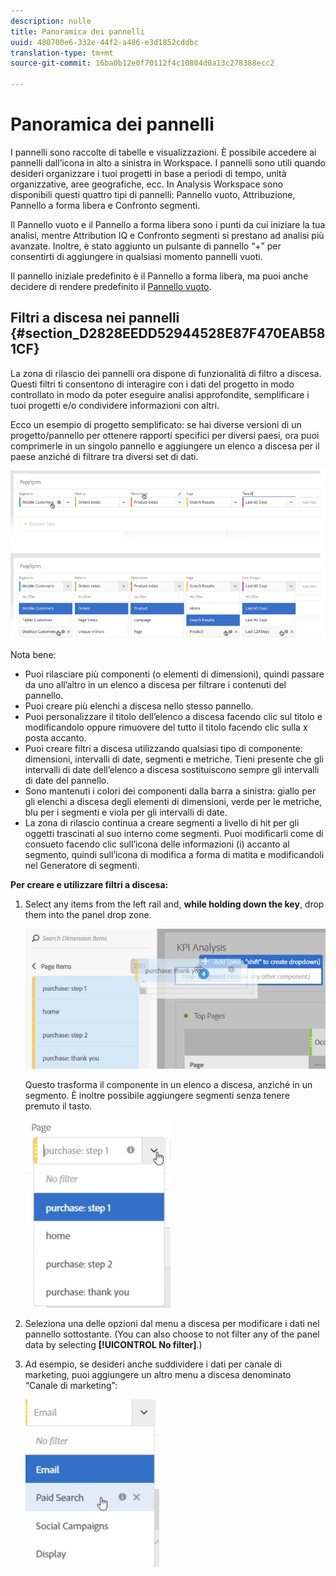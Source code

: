 ```yaml
---
description: nulle
title: Panoramica dei pannelli
uuid: 480700e6-332e-44f2-a486-e3d1852cddbc
translation-type: tm+mt
source-git-commit: 16ba0b12e0f70112f4c10804d0a13c278388ecc2

---
```



# Panoramica dei pannelli

I pannelli sono raccolte di tabelle e visualizzazioni. È possibile accedere ai pannelli dall’icona in alto a sinistra in Workspace. I pannelli sono utili quando desideri organizzare i tuoi progetti in base a periodi di tempo, unità organizzative, aree geografiche, ecc. In Analysis Workspace sono disponibili questi quattro tipi di pannelli: Pannello vuoto, Attribuzione, Pannello a forma libera e Confronto segmenti.

Il Pannello vuoto e il Pannello a forma libera sono i punti da cui iniziare la tua analisi, mentre Attribution IQ e Confronto segmenti si prestano ad analisi più avanzate. Inoltre, è stato aggiunto un pulsante di pannello “+” per consentirti di aggiungere in qualsiasi momento pannelli vuoti.

Il pannello iniziale predefinito è il Pannello a forma libera, ma puoi anche decidere di rendere predefinito il [Pannello vuoto](/help/analyze/analysis-workspace/c-panels/blank-panel.md).

## Filtri a discesa nei pannelli {#section_D2828EEDD52944528E87F470EAB581CF}

La zona di rilascio dei pannelli ora dispone di funzionalità di filtro a discesa. Questi filtri ti consentono di interagire con i dati del progetto in modo controllato in modo da poter eseguire analisi approfondite, semplificare i tuoi progetti e/o condividere informazioni con altri.

Ecco un esempio di progetto semplificato: se hai diverse versioni di un progetto/pannello per ottenere rapporti specifici per diversi paesi, ora puoi comprimerle in un singolo pannello e aggiungere un elenco a discesa per il paese anziché di filtrare tra diversi set di dati.

![](assets/dropdowns.png)

Nota bene:

* Puoi rilasciare più componenti (o elementi di dimensioni), quindi passare da uno all’altro in un elenco a discesa per filtrare i contenuti del pannello.
* Puoi creare più elenchi a discesa nello stesso pannello.
* Puoi personalizzare il titolo dell’elenco a discesa facendo clic sul titolo e modificandolo oppure rimuovere del tutto il titolo facendo clic sulla x posta accanto.
* Puoi creare filtri a discesa utilizzando qualsiasi tipo di componente: dimensioni, intervalli di date, segmenti e metriche. Tieni presente che gli intervalli di date dell’elenco a discesa sostituiscono sempre gli intervalli di date del pannello.
* Sono mantenuti i colori dei componenti dalla barra a sinistra: giallo per gli elenchi a discesa degli elementi di dimensioni, verde per le metriche, blu per i segmenti e viola per gli intervalli di date.
* La zona di rilascio continua a creare segmenti a livello di hit per gli oggetti trascinati al suo interno come segmenti. Puoi modificarli come di consueto facendo clic sull’icona delle informazioni (i) accanto al segmento, quindi sull’icona di modifica a forma di matita e modificandoli nel Generatore di segmenti.

**Per creare e utilizzare filtri a discesa:**

1. Select any items from the left rail and, **while holding down the  key**, drop them into the panel drop zone.

   ![](assets/create_dropdown.png)

   Questo trasforma il componente in un elenco a discesa, anziché in un segmento. È inoltre possibile aggiungere segmenti senza tenere premuto il tasto.

   ![](assets/dropdown.png)

1. Seleziona una delle opzioni dal menu a discesa per modificare i dati nel pannello sottostante. (You can also choose to not filter any of the panel data by selecting **[!UICONTROL No filter]**.)
1. Ad esempio, se desideri anche suddividere i dati per canale di marketing, puoi aggiungere un altro menu a discesa denominato “Canale di marketing”:

   ![](assets/mc_dropdown.png)

